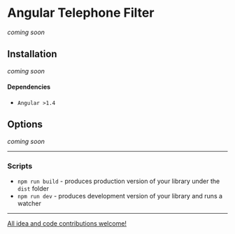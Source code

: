 # Angular Telephone Filter

_coming soon_


## Installation

_coming soon_


#### Dependencies

- `Angular >1.4`


## Options

_coming soon_


- - -


### Scripts

* `npm run build` - produces production version of your library under the `dist` folder
* `npm run dev` - produces development version of your library and runs a watcher


- - -


[All idea and code contributions
welcome!](https://github.com/benjamincharity/angular-telephone-filter/issues)

